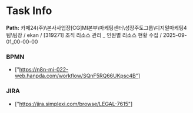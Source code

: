 # Task Info

**Path:** 카페24(주)\본사사업장\[CG]MI본부\마케팅센터\성장주도그룹\디지털마케팅4팀\팀장 / ekan / [319271] 조직 리소스 관리 _ 인원별 리소스 현황 수집 / 2025-09-01_00-00-00

### BPMN
- ["https://n8n-mi-022-web.hanpda.com/workflow/SQnF5RQ66UKpsc4B"]

### JIRA
- ["https://jira.simplexi.com/browse/LEGAL-7615"]

